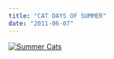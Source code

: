 ```yaml
---
title: "CAT DAYS OF SUMMER"
date: "2011-06-07"
---
```


[![](http://nickfoden.files.wordpress.com/2011/06/summer-cats.jpg "Summer Cats")](http://nickfoden.files.wordpress.com/2011/06/summer-cats.jpg)
